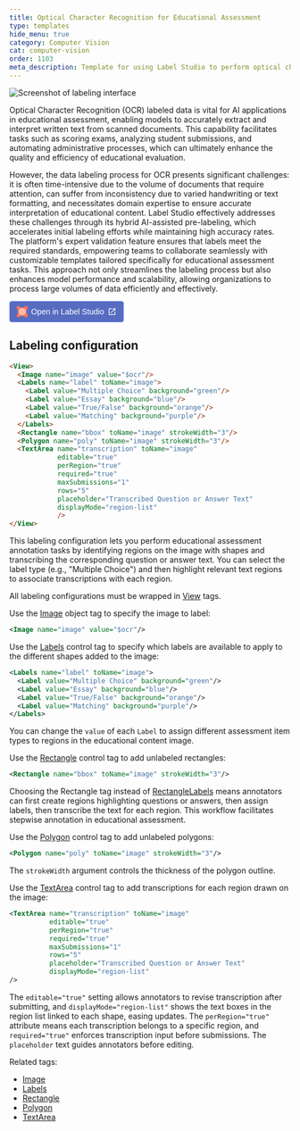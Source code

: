```yaml
---
title: Optical Character Recognition for Educational Assessment
type: templates
hide_menu: true
category: Computer Vision
cat: computer-vision
order: 1103
meta_description: Template for using Label Studio to perform optical character recognition (OCR).
---
```


![Screenshot of labeling interface](/images/templates-misc/education.png)

Optical Character Recognition (OCR) labeled data is vital for AI applications in educational assessment, enabling models to accurately extract and interpret written text from scanned documents. This capability facilitates tasks such as scoring exams, analyzing student submissions, and automating administrative processes, which can ultimately enhance the quality and efficiency of educational evaluation.

However, the data labeling process for OCR presents significant challenges: it is often time-intensive due to the volume of documents that require attention, can suffer from inconsistency due to varied handwriting or text formatting, and necessitates domain expertise to ensure accurate interpretation of educational content. Label Studio effectively addresses these challenges through its hybrid AI-assisted pre-labeling, which accelerates initial labeling efforts while maintaining high accuracy rates. The platform's expert validation feature ensures that labels meet the required standards, empowering teams to collaborate seamlessly with customizable templates tailored specifically for educational assessment tasks. This approach not only streamlines the labeling process but also enhances model performance and scalability, allowing organizations to process large volumes of data efficiently and effectively.

<a href="https://app.humansignal.com/b/NTQx"
  target="_blank" rel="noopener" aria-label="Open in Label Studio" style="all:unset;cursor:pointer;display:inline-flex;align-items:center;justify-content:center;border-radius:4px;border:1px solid rgb(109,135,241);padding:8px 12px;background:rgb(87 108 193);color:white;font-weight:500;font-family:sans-serif;gap:6px;transition:background 0.2s ease;" onmouseover="this.style.background='rgb(97 122 218)'" onmouseout="this.style.background='rgb(87 108 193)'">
  <svg style="width:20px;height:20px" viewBox="0 0 26 26" fill="none"><path fill="#FFBAAA" d="M3.5 4.5h19v18h-19z"/><path fill-rule="evenodd" clip-rule="evenodd" d="M25.7 7.503h-7.087V5.147H7.588V2.792h11.025V.436H25.7v7.067Zm-18.112 0H5.225v10.994H2.863V7.503H.5V.436h7.088v7.067Zm0 18.061v-7.067H.5v7.067h7.088ZM25.7 18.497v7.067h-7.088v-2.356H7.588v-2.355h11.025v-2.356H25.7Zm-2.363 0V7.503h-2.363v10.994h2.363Z" fill="#FF7557"/></svg>
  <span style="font-size:14px">Open in Label Studio</span>
  <svg style="width:16px;height:16px" viewBox="0 0 24 24"><path d="M14,3V5H17.59L7.76,14.83L9.17,16.24L19,6.41V10H21V3M19,19H5V5H12V3H5C3.89,3 3,3.9 3,5V19A2,2 0 0,0 5,21H19A2,2 0 0,0 21,19V12H19V19Z" fill="white"/></svg>
</a>

## Labeling configuration

```html
<View>
  <Image name="image" value="$ocr"/>
  <Labels name="label" toName="image">
    <Label value="Multiple Choice" background="green"/>
    <Label value="Essay" background="blue"/>
    <Label value="True/False" background="orange"/>
    <Label value="Matching" background="purple"/>
  </Labels>
  <Rectangle name="bbox" toName="image" strokeWidth="3"/>
  <Polygon name="poly" toName="image" strokeWidth="3"/>
  <TextArea name="transcription" toName="image"
            editable="true"
            perRegion="true"
            required="true"
            maxSubmissions="1"
            rows="5"
            placeholder="Transcribed Question or Answer Text"
            displayMode="region-list"
            />
</View>
```
This labeling configuration lets you perform educational assessment annotation tasks by identifying regions on the image with shapes and transcribing the corresponding question or answer text. You can select the label type (e.g., "Multiple Choice") and then highlight relevant text regions to associate transcriptions with each region. 

All labeling configurations must be wrapped in <a href="https://labelstud.io/tags/view">View</a> tags.

Use the <a href="https://labelstud.io/tags/image">Image</a> object tag to specify the image to label:

```xml
<Image name="image" value="$ocr"/>
```

Use the <a href="https://labelstud.io/tags/labels">Labels</a> control tag to specify which labels are available to apply to the different shapes added to the image:

```xml
<Labels name="label" toName="image">
  <Label value="Multiple Choice" background="green"/>
  <Label value="Essay" background="blue"/>
  <Label value="True/False" background="orange"/>
  <Label value="Matching" background="purple"/>
</Labels>
```

You can change the <code>value</code> of each <code>Label</code> to assign different assessment item types to regions in the educational content image.

Use the <a href="https://labelstud.io/tags/rectangle">Rectangle</a> control tag to add unlabeled rectangles:

```xml
<Rectangle name="bbox" toName="image" strokeWidth="3"/>
```

Choosing the Rectangle tag instead of <a href="https://labelstud.io/tags/rectanglelabels">RectangleLabels</a> means annotators can first create regions highlighting questions or answers, then assign labels, then transcribe the text for each region. This workflow facilitates stepwise annotation in educational assessment.

Use the <a href="https://labelstud.io/tags/polygon">Polygon</a> control tag to add unlabeled polygons:

```xml
<Polygon name="poly" toName="image" strokeWidth="3"/>
```

The <code>strokeWidth</code> argument controls the thickness of the polygon outline.

Use the <a href="https://labelstud.io/tags/textarea">TextArea</a> control tag to add transcriptions for each region drawn on the image:

```xml
<TextArea name="transcription" toName="image"
          editable="true"
          perRegion="true"
          required="true"
          maxSubmissions="1"
          rows="5"
          placeholder="Transcribed Question or Answer Text"
          displayMode="region-list"
/>
```

The <code>editable="true"</code> setting allows annotators to revise transcription after submitting, and <code>displayMode="region-list"</code> shows the text boxes in the region list linked to each shape, easing updates. The <code>perRegion="true"</code> attribute means each transcription belongs to a specific region, and <code>required="true"</code> enforces transcription input before submissions. The <code>placeholder</code> text guides annotators before editing.


Related tags:

- <a href="https://labelstud.io/tags/image">Image</a>  
- <a href="https://labelstud.io/tags/labels">Labels</a>  
- <a href="https://labelstud.io/tags/rectangle">Rectangle</a>  
- <a href="https://labelstud.io/tags/polygon">Polygon</a>  
- <a href="https://labelstud.io/tags/textarea">TextArea</a>  
